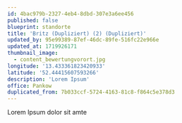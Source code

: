 ```yaml
---
id: 4bac979b-2327-4eb4-8dbd-307e3a6ee456
published: false
blueprint: standorte
title: 'Britz (Dupliziert) (2) (Dupliziert)'
updated_by: 95e99389-87ef-46dc-89fe-516fc22e966e
updated_at: 1719926171
thumbnail_image:
  - content_bewertungvorort.jpg
longitude: '13.433361823420933'
latitude: '52.44415607593266'
description: 'Lorem Ipsum'
office: Pankow
duplicated_from: 7b033ccf-5724-4163-81c8-f864c5e378d3
---
```

Lorem Ipsum dolor sit amte